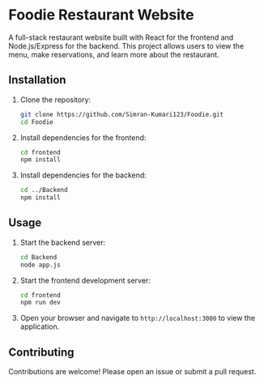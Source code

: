 
# Foodie Restaurant Website

A full-stack restaurant website built with React for the frontend and Node.js/Express for the backend. This project allows users to view the menu, make reservations, and learn more about the restaurant.

## Installation

1. Clone the repository:
   ```bash
   git clone https://github.com/Simran-Kumari123/Foodie.git
   cd Foodie
   ```

2. Install dependencies for the frontend:
   ```bash
   cd frontend
   npm install
   ```

3. Install dependencies for the backend:
   ```bash
   cd ../Backend
   npm install
   ```

## Usage

1. Start the backend server:
   ```bash
   cd Backend
   node app.js
   ```

2. Start the frontend development server:
   ```bash
   cd frontend
   npm run dev
   ```

3. Open your browser and navigate to `http://localhost:3000` to view the application.

## Contributing

Contributions are welcome! Please open an issue or submit a pull request.

<!-- License section removed as per user request -->
